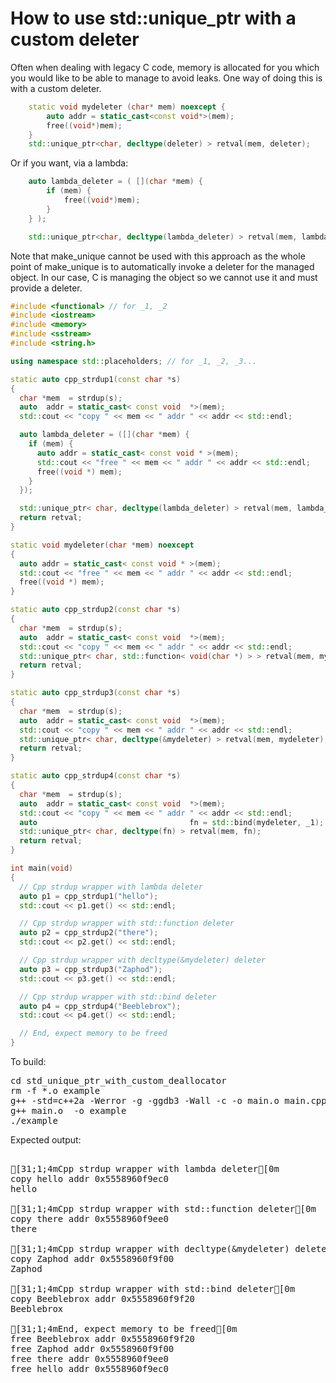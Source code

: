 How to use std::unique_ptr with a custom deleter
================================================

Often when dealing with legacy C code, memory is allocated for you which
you would like to be able to manage to avoid leaks. One way of doing this
is with a custom deleter.
```C++
    static void mydeleter (char* mem) noexcept {
        auto addr = static_cast<const void*>(mem);
        free((void*)mem);
    }
    std::unique_ptr<char, decltype(deleter) > retval(mem, deleter);
```
Or if you want, via a lambda:
```C++
    auto lambda_deleter = ( [](char *mem) {
        if (mem) {
            free((void*)mem);
        }
    } );

    std::unique_ptr<char, decltype(lambda_deleter) > retval(mem, lambda_deleter);
```
Note that make_unique cannot be used with this approach as the whole point
of make_unique is to automatically invoke a deleter for the managed object.
In our case, C is managing the object so we cannot use it and must provide
a deleter.
```C++
#include <functional> // for _1, _2
#include <iostream>
#include <memory>
#include <sstream>
#include <string.h>

using namespace std::placeholders; // for _1, _2, _3...

static auto cpp_strdup1(const char *s)
{
  char *mem  = strdup(s);
  auto  addr = static_cast< const void  *>(mem);
  std::cout << "copy " << mem << " addr " << addr << std::endl;

  auto lambda_deleter = ([](char *mem) {
    if (mem) {
      auto addr = static_cast< const void * >(mem);
      std::cout << "free " << mem << " addr " << addr << std::endl;
      free((void *) mem);
    }
  });

  std::unique_ptr< char, decltype(lambda_deleter) > retval(mem, lambda_deleter);
  return retval;
}

static void mydeleter(char *mem) noexcept
{
  auto addr = static_cast< const void * >(mem);
  std::cout << "free " << mem << " addr " << addr << std::endl;
  free((void *) mem);
}

static auto cpp_strdup2(const char *s)
{
  char *mem  = strdup(s);
  auto  addr = static_cast< const void  *>(mem);
  std::cout << "copy " << mem << " addr " << addr << std::endl;
  std::unique_ptr< char, std::function< void(char *) > > retval(mem, mydeleter);
  return retval;
}

static auto cpp_strdup3(const char *s)
{
  char *mem  = strdup(s);
  auto  addr = static_cast< const void  *>(mem);
  std::cout << "copy " << mem << " addr " << addr << std::endl;
  std::unique_ptr< char, decltype(&mydeleter) > retval(mem, mydeleter);
  return retval;
}

static auto cpp_strdup4(const char *s)
{
  char *mem  = strdup(s);
  auto  addr = static_cast< const void  *>(mem);
  std::cout << "copy " << mem << " addr " << addr << std::endl;
  auto                                  fn = std::bind(mydeleter, _1);
  std::unique_ptr< char, decltype(fn) > retval(mem, fn);
  return retval;
}

int main(void)
{
  // Cpp strdup wrapper with lambda deleter
  auto p1 = cpp_strdup1("hello");
  std::cout << p1.get() << std::endl;

  // Cpp strdup wrapper with std::function deleter
  auto p2 = cpp_strdup2("there");
  std::cout << p2.get() << std::endl;

  // Cpp strdup wrapper with decltype(&mydeleter) deleter
  auto p3 = cpp_strdup3("Zaphod");
  std::cout << p3.get() << std::endl;

  // Cpp strdup wrapper with std::bind deleter
  auto p4 = cpp_strdup4("Beeblebrox");
  std::cout << p4.get() << std::endl;

  // End, expect memory to be freed
}
```
To build:
<pre>
cd std_unique_ptr_with_custom_deallocator
rm -f *.o example
g++ -std=c++2a -Werror -g -ggdb3 -Wall -c -o main.o main.cpp
g++ main.o  -o example
./example
</pre>
Expected output:
<pre>

[31;1;4mCpp strdup wrapper with lambda deleter[0m
copy hello addr 0x5558960f9ec0
hello

[31;1;4mCpp strdup wrapper with std::function deleter[0m
copy there addr 0x5558960f9ee0
there

[31;1;4mCpp strdup wrapper with decltype(&mydeleter) deleter[0m
copy Zaphod addr 0x5558960f9f00
Zaphod

[31;1;4mCpp strdup wrapper with std::bind deleter[0m
copy Beeblebrox addr 0x5558960f9f20
Beeblebrox

[31;1;4mEnd, expect memory to be freed[0m
free Beeblebrox addr 0x5558960f9f20
free Zaphod addr 0x5558960f9f00
free there addr 0x5558960f9ee0
free hello addr 0x5558960f9ec0
</pre>
